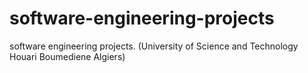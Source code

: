 # software-engineering-projects
software engineering projects. (University of Science and Technology Houari Boumediene Algiers)
